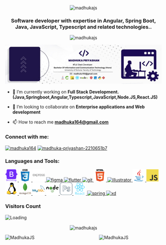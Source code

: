 <p align="center"><img align="center" src="https://readme-typing-svg.demolab.com?font=Fira+Code&pause=1000&width=435&lines=Hello..+I'm+Madhuka+Priyashan.." alt="madhukajs" /></p> 

<h3 align="center">Software developer with expertise in Angular, Spring Boot, Java, JavaScript, Typescript and related technologies..</h3>

<p align="center"> <img src="https://komarev.com/ghpvc/?username=madhukajs&label=Profile%20views&color=0e75b6&style=flat" alt="madhukajs" /> </p>

<p align="center">
<img alt="banner" width="1200px" src="banner2.jpg"</img>
</p>

- 🔭 I’m currently working on **Full Stack Development.(Java,Springboot,Angular,Typescript,JavaScript,Node.JS,React.JS)**

<!--- 🌱 I’m currently learning **Angular,React.Js,Node.js**-->

- 👯 I’m looking to collaborate on **Enterprise applications and Web development**

<!-- - 👨‍💻 All of my projects are available at [https://www.linkedin.com/in/madhuka-priyashan-2210651b7](https://www.linkedin.com/in/madhuka-priyashan-2210651b7) -->

- 📫 How to reach me **madhuka164@gmail.com**

<h3 align="left">Connect with me:</h3>
<p align="left">
<a href="https://twitter.com/madhuka164" target="blank"><img align="center" src="https://raw.githubusercontent.com/rahuldkjain/github-profile-readme-generator/master/src/images/icons/Social/twitter.svg" alt="madhuka164" height="30" width="40" /></a>
<a href="https://linkedin.com/in/madhuka-priyashan-2210651b7" target="blank"><img align="center" src="https://raw.githubusercontent.com/rahuldkjain/github-profile-readme-generator/master/src/images/icons/Social/linked-in-alt.svg" alt="madhuka-priyashan-2210651b7" height="30" width="40" /></a>
</p>

<h3 align="left">Languages and Tools:</h3>
<a href="https://getbootstrap.com" target="_blank" rel="noreferrer"> <img src="https://raw.githubusercontent.com/devicons/devicon/master/icons/bootstrap/bootstrap-plain-wordmark.svg" alt="bootstrap" width="40" height="40"/> </a> <a href="https://www.w3schools.com/css/" target="_blank" rel="noreferrer"> <img src="https://raw.githubusercontent.com/devicons/devicon/master/icons/css3/css3-original-wordmark.svg" alt="css3" width="40" height="40"/> </a> <a href="https://expressjs.com" target="_blank" rel="noreferrer"> <img src="https://raw.githubusercontent.com/devicons/devicon/master/icons/express/express-original-wordmark.svg" alt="express" width="40" height="40"/> </a> <a href="https://www.figma.com/" target="_blank" rel="noreferrer"> <img src="https://www.vectorlogo.zone/logos/figma/figma-icon.svg" alt="figma" width="40" height="40"/> </a>  </a> <a href="https://flutter.dev" target="_blank" rel="noreferrer"> <img src="https://www.vectorlogo.zone/logos/flutterio/flutterio-icon.svg" alt="flutter" width="40" height="40"/> </a> <a href="https://git-scm.com/" target="_blank" rel="noreferrer"> <img src="https://www.vectorlogo.zone/logos/git-scm/git-scm-icon.svg" alt="git" width="40" height="40"/> </a> <a href="https://www.w3.org/html/" target="_blank" rel="noreferrer"> <img src="https://raw.githubusercontent.com/devicons/devicon/master/icons/html5/html5-original-wordmark.svg" alt="html5" width="40" height="40"/> </a> <a href="https://www.adobe.com/in/products/illustrator.html" target="_blank" rel="noreferrer"> <img src="https://www.vectorlogo.zone/logos/adobe_illustrator/adobe_illustrator-icon.svg" alt="illustrator" width="40" height="40"/> </a> <a href="https://www.java.com" target="_blank" rel="noreferrer"> <img src="https://raw.githubusercontent.com/devicons/devicon/master/icons/java/java-original.svg" alt="java" width="40" height="40"/> </a> <a href="https://developer.mozilla.org/en-US/docs/Web/JavaScript" target="_blank" rel="noreferrer"> <img src="https://raw.githubusercontent.com/devicons/devicon/master/icons/javascript/javascript-original.svg" alt="javascript" width="40" height="40"/> </a>  <a href="https://www.linux.org/" target="_blank" rel="noreferrer"> <img src="https://raw.githubusercontent.com/devicons/devicon/master/icons/linux/linux-original.svg" alt="linux" width="40" height="40"/> </a> <a href="https://www.mongodb.com/" target="_blank" rel="noreferrer"> <img src="https://raw.githubusercontent.com/devicons/devicon/master/icons/mongodb/mongodb-original-wordmark.svg" alt="mongodb" width="40" height="40"/> </a> <a href="https://www.mysql.com/" target="_blank" rel="noreferrer"> <img src="https://raw.githubusercontent.com/devicons/devicon/master/icons/mysql/mysql-original-wordmark.svg" alt="mysql" width="40" height="40"/> </a> <a href="https://nodejs.org" target="_blank" rel="noreferrer"> <img src="https://raw.githubusercontent.com/devicons/devicon/master/icons/nodejs/nodejs-original-wordmark.svg" alt="nodejs" width="40" height="40"/> </a> <a href="https://www.photoshop.com/en" target="_blank" rel="noreferrer"> <img src="https://raw.githubusercontent.com/devicons/devicon/master/icons/photoshop/photoshop-line.svg" alt="photoshop" width="40" height="40"/> </a> <a href="https://reactjs.org/" target="_blank" rel="noreferrer"> <img src="https://raw.githubusercontent.com/devicons/devicon/master/icons/react/react-original-wordmark.svg" alt="react" width="40" height="40"/> </a>  <a href="https://spring.io/" target="_blank" rel="noreferrer"> <img src="https://www.vectorlogo.zone/logos/springio/springio-icon.svg" alt="spring" width="40" height="40"/> </a> <a href="https://www.adobe.com/products/xd.html" target="_blank" rel="noreferrer"> <img src="https://cdn.worldvectorlogo.com/logos/adobe-xd.svg" alt="xd" width="40" height="40"/> </a> </p>

### Visitors Count

<img align="center" src = "https://profile-counter.glitch.me/madhukaJS/count.svg" alt ="Loading"><br>


<p align="center"><img align="center" src="https://streak-stats.demolab.com?user=Madhukajs&theme=gruvbox_duo" alt="madhukajs" /></p>

<a href="#MadhukaJS-title">
  <img width="55%" src="https://github-readme-stats.vercel.app/api?username=MadhukaJS&show_icons=true&title_color=18d26e&icon_color=18d26e&text_color=ffffff&bg_color=040404&border_color=18d26e" alt="MadhukaJS" align="left" />
</a>

<a href="#MadhukaJS-title">
  <img width="40%" src="https://github-readme-stats.vercel.app/api/top-langs/?username=Madhukajs&title_color=18d26e&text_color=ffffff&bg_color=040404&langs_count=8&layout=compact&border_color=18d26e" alt="MadhukaJS" align="right" />
</a>

<br>
